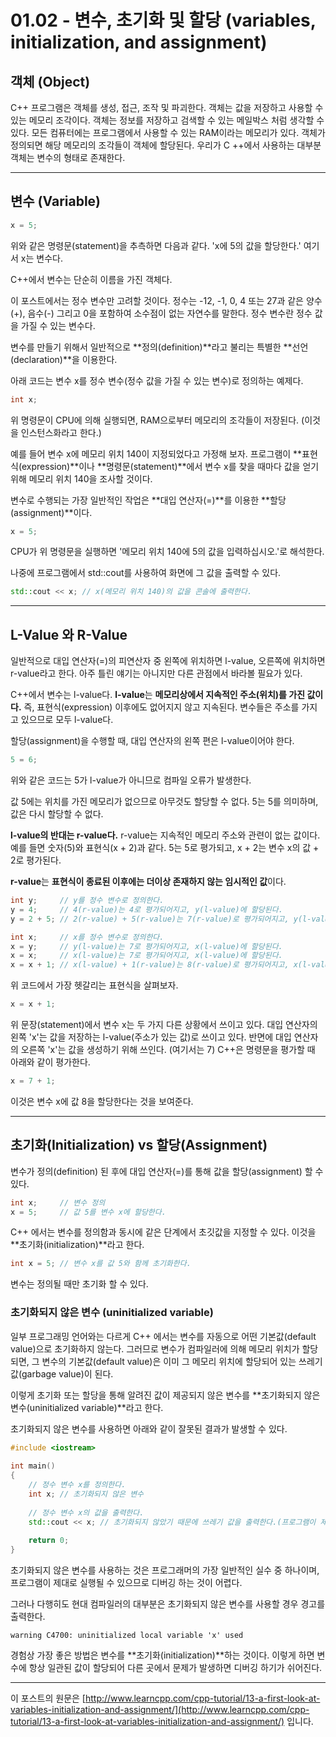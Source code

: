 # 01.02 - 변수, 초기화 및 할당 (variables, initialization, and assignment)

## 객체 (Object)

C++ 프로그램은 객체를 생성, 접근, 조작 및 파괴한다. 객체는 값을 저장하고 사용할 수 있는 메모리 조각이다. 객체는 정보를 저장하고 검색할 수 있는 메일박스 처럼 생각할 수 있다. 모든 컴퓨터에는 프로그램에서 사용할 수 있는 RAM이라는 메모리가 있다. 객체가 정의되면 해당 메모리의 조각들이 객체에 할당된다. 우리가 C ++에서 사용하는 대부분 객체는 변수의 형태로 존재한다.

---

## 변수 (Variable)

```cpp
x = 5;
```

위와 같은 명령문(statement)을 추측하면 다음과 같다. 'x에 5의 값을 할당한다.' 여기서 x는 변수다.

C++에서 변수는 단순히 이름을 가진 객체다.

이 포스트에서는 정수 변수만 고려할 것이다. 정수는 -12, -1, 0, 4 또는 27과 같은 양수(+), 음수(-) 그리고 0을 포함하여 소수점이 없는 자연수를 말한다. 정수 변수란 정수 값을 가질 수 있는 변수다.

변수를 만들기 위해서 일반적으로 **정의(definition)**라고 불리는 특별한 **선언(declaration)**을 이용한다.

아래 코드는 변수 x를 정수 변수(정수 값을 가질 수 있는 변수)로 정의하는 예제다.

```cpp
int x;
```

위 명령문이 CPU에 의해 실행되면, RAM으로부터 메모리의 조각들이 저장된다. (이것을 인스턴스화라고 한다.)

예를 들어 변수 x에 메모리 위치 140이 지정되었다고 가정해 보자. 프로그램이 **표현식(expression)**이나 **명령문(statement)**에서 변수 x를 찾을 때마다 값을 얻기 위해 메모리 위치 140을 조사할 것이다.

변수로 수행되는 가장 일반적인 작업은 **대입 연산자(=)**를 이용한 **할당(assignment)**이다.

```cpp
x = 5;
```

CPU가 위 명령문을 실행하면 '메모리 위치 140에 5의 값을 입력하십시오.'로 해석한다.

나중에 프로그램에서 std::cout를 사용하여 화면에 그 값을 출력할 수 있다.

```cpp
std::cout << x; // x(메모리 위치 140)의 값을 콘솔에 출력한다.
```

---

## L-Value 와 R-Value

일반적으로 대입 연산자(=)의 피연산자 중 왼쪽에 위치하면 l-value, 오른쪽에 위치하면 r-value라고 한다. 아주 틀린 얘기는 아니지만 다른 관점에서 바라볼 필요가 있다.

C++에서 변수는 l-value다. **l-value**는 **메모리상에서 지속적인 주소(위치)를 가진 값이다.** 즉, 표현식(expression) 이후에도 없어지지 않고 지속된다. 변수들은 주소를 가지고 있으므로 모두 l-value다.

할당(assignment)을 수행할 때, 대입 연산자의 왼쪽 편은 l-value이어야 한다.

```cpp
5 = 6;
```

위와 같은 코드는 5가 l-value가 아니므로 컴파일 오류가 발생한다.

값 5에는 위치를 가진 메모리가 없으므로 아무것도 할당할 수 없다. 5는 5를 의미하며, 값은 다시 할당할 수 없다.

**l-value의 반대는 r-value다.** r-value는 지속적인 메모리 주소와 관련이 없는 값이다. 예를 들면 숫자(5)와 표현식(x + 2)과 같다. 5는 5로 평가되고, x + 2는 변수 x의 값 + 2로 평가된다.

**r-value**는 **표현식이 종료된 이후에는 더이상 존재하지 않는 임시적인 값**이다.

```cpp
int y;     // y를 정수 변수로 정의한다.
y = 4;     // 4(r-value)는 4로 평가되어지고, y(l-value)에 할당된다.
y = 2 + 5; // 2(r-value) + 5(r-value)는 7(r-value)로 평가되어지고, y(l-value)에 할당된다.

int x;     // x를 정수 변수로 정의한다.
x = y;     // y(l-value)는 7로 평가되어지고, x(l-value)에 할당된다.
x = x;     // x(l-value)는 7로 평가되어지고, x(l-value)에 할당된다.
x = x + 1; // x(l-value) + 1(r-value)는 8(r-value)로 평가되어지고, x(l-value)에 할당된다.
```

위 코드에서 가장 헷갈리는 표현식을 살펴보자.

```cpp
x = x + 1;
```

위 문장(statement)에서 변수 x는 두 가지 다른 상황에서 쓰이고 있다. 대입 연산자의 왼쪽 'x'는 값을 저장하는 l-value(주소가 있는 값)로 쓰이고 있다. 반면에 대입 연산자의 오른쪽 'x'는 값을 생성하기 위해 쓰인다. (여기서는 7) C++은 명령문을 평가할 때 아래와 같이 평가한다.

```cpp
x = 7 + 1;
```

이것은 변수 x에 값 8을 할당한다는 것을 보여준다.

---

## 초기화(Initialization) vs 할당(Assignment)

변수가 정의(definition) 된 후에 대입 연산자(=)를 통해 값을 할당(assignment) 할 수 있다.

```cpp
int x;     // 변수 정의
x = 5;     // 값 5를 변수 x에 할당한다. 
```

C++ 에서는 변수를 정의함과 동시에 같은 단계에서 초깃값을 지정할 수 있다. 이것을 **초기화(initialization)**라고 한다.

```cpp
int x = 5; // 변수 x를 값 5와 함께 초기화한다.
```

변수는 정의될 때만 초기화 할 수 있다.

### 초기화되지 않은 변수 (uninitialized variable)

일부 프로그래밍 언어와는 다르게 C++ 에서는 변수를 자동으로 어떤 기본값(default value)으로 초기화하지 않는다. 그러므로 변수가 컴파일러에 의해 메모리 위치가 할당되면, 그 변수의 기본값(default value)은 이미 그 메모리 위치에 할당되어 있는 쓰레기 값(garbage value)이 된다. 

이렇게 초기화 또는 할당을 통해 알려진 값이 제공되지 않은 변수를 **초기화되지 않은 변수(uninitialized variable)**라고 한다.

초기화되지 않은 변수를 사용하면 아래와 같이 잘못된 결과가 발생할 수 있다.

```cpp
#include <iostream>
 
int main()
{
    // 정수 변수 x를 정의한다.
    int x; // 초기화되지 않은 변수
    
    // 정수 변수 x의 값을 출력한다.
    std::cout << x; // 초기화되지 않았기 때문에 쓰레기 값을 출력한다.(프로그램이 제대로 실행된다.)
 
    return 0;
}
```

초기화되지 않은 변수를 사용하는 것은 프로그래머의 가장 일반적인 실수 중 하나이며, 프로그램이 제대로 실행될 수 있으므로 디버깅 하는 것이 어렵다.

그러나 다행히도 현대 컴파일러의 대부분은 초기화되지 않은 변수를 사용할 경우 경고를 출력한다.

```
warning C4700: uninitialized local variable 'x' used 
```

경험상 가장 좋은 방법은 변수를 **초기화(initialization)**하는 것이다. 이렇게 하면 변수에 항상 일관된 값이 할당되어 다른 곳에서 문제가 발생하면 디버깅 하기가 쉬어진다.

---

이 포스트의 원문은 [http://www.learncpp.com/cpp-tutorial/13-a-first-look-at-variables-initialization-and-assignment/](http://www.learncpp.com/cpp-tutorial/13-a-first-look-at-variables-initialization-and-assignment/) 입니다.